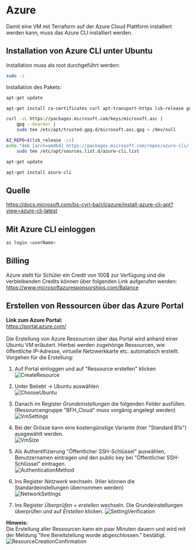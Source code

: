 # Azure
Damit eine VM mit Terraform auf der Azure Cloud Plattform installiert werden kann, muss das Azure CLI installiert werden.

## Installation von Azure CLI unter Ubuntu
Installation muss als root durchgeführt werden:
```bash
sudo -i
```
Installation des Pakets:
```bash
apt-get update
```
```bash
apt-get install ca-certificates curl apt-transport-https lsb-release gnupg
```
```bash
curl -sL https://packages.microsoft.com/keys/microsoft.asc | 
    gpg --dearmor | 
    sudo tee /etc/apt/trusted.gpg.d/microsoft.asc.gpg > /dev/null
```
```bash
AZ_REPO=$(lsb_release -cs)
echo "deb [arch=amd64] https://packages.microsoft.com/repos/azure-cli/ $AZ_REPO main" | 
    sudo tee /etc/apt/sources.list.d/azure-cli.list
```
```bash
apt-get update
```
```bash
apt-get install azure-cli
```

## Quelle
https://docs.microsoft.com/bs-cyrl-ba/cli/azure/install-azure-cli-apt?view=azure-cli-latest

## Mit Azure CLI einloggen
```bash
az login <userName>
```

## Billing
Azure stellt für Schüler ein Credit von 100$ zur Verfügung und die verbleibenden Credits können über folgenden Link aufgerufen werden:  
https://www.microsoftazuresponsorships.com/Balance

## Erstellen von Ressourcen über das Azure Portal
**Link zum Azure Portal:**
<br />
https://portal.azure.com/
<br /><br />
Die Erstellung von Azure Ressourcen über das Portal wird anhand einer Ubuntu VM erläutert. Hierbei werden zugehörige Ressourcen, wie öffentliche IP-Adresse, virtuelle Netzwerkkarte etc. automatisch erstellt.  
Vorgehen für die Erstellung:  

1. Auf Portal einloggen und auf "Ressource erstellen" klicken  
![CreateResource](../img/azure/01_create_resource.png)

2. Unter Beliebt -> Ubuntu auswählen  
![ChooseUbuntu](../img/azure/02_choose_ubuntu.png)

3. Danach im Register *Grundeinstellungen* die folgenden Felder ausfüllen. (Ressourcengruppe "BFH_Cloud" muss vorgänig angelegt werden)
![VmSettings](../img/azure/03_vm_settings.png)

4. Bei der Grösse kann eine kostengünstige Variante (hier "Standard B1s") ausgewählt werden.  
![VmSize](../img/azure/04_vm_size.png)

5. Als Authentifizierung "Öffentlicher SSH-Schlüssel" auswählen, Benutzernamen eintragen und den public key bei "Öffentlicher SSH-Schlüssel" eintragen.  
![AuthenticationMethod](../img/azure/05_public_key_authentication.png)

6. Ins Register *Netzwerk* wechseln. (Hier können die Standardeinstellungen übernommen werden)  
![NetworkSettings](../img/azure/06_network_settings.png)

7. Ins Register *Überprüfen + erstellen* wechseln. Die Grundeinstellungen überprüfen und auf *Erstellen* klicken.
![SettingVerification](../img/azure/07_setting_verification.png)

**Hinweis:**  
Die Erstellung aller Ressourcen kann ein paar Minuten dauern und wird mit der Meldung "Ihre Bereitstellung wurde abgeschlossen." bestätigt.  
![ResourceCreationConfirmation](..\img\azure\../img/azure/08_confirmation_resource_creation.png)